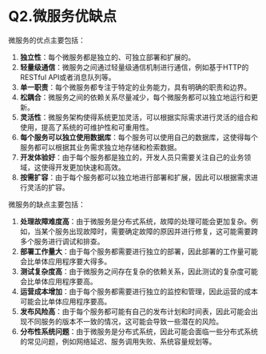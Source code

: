 # Q2.微服务优缺点

微服务的优点主要包括：

1. **独立性**：每个微服务都是独立的、可独立部署和扩展的。
2. **轻量级通信**：微服务之间通过轻量级通信机制进行通信，例如基于HTTP的RESTful API或者消息队列等。
3. **单一职责**：每个微服务都专注于特定的业务能力，具有明确的职责和边界。
4. **松耦合**：微服务之间的依赖关系尽量减少，每个微服务都可以独立地运行和更新。
5. **灵活性**：微服务架构使得系统更加灵活，可以根据实际需求进行灵活的组合和使用，提高了系统的可维护性和可重用性。
6. **每个服务可以独立使用数据库**：每个服务可以使用自己的数据库，这使得每个服务都可以根据其业务需求独立地存储和检索数据。
7. **开发体验好**：由于每个服务都是独立的，开发人员只需要关注自己的业务领域，这使得开发更加快速和高效。
8. **按需扩容**：由于每个服务都可以独立地进行部署和扩展，因此可以根据需求进行灵活的扩容。

微服务的缺点主要包括：

1. **处理故障难度高**：由于微服务是分布式系统，故障的处理可能会更加复杂。例如，当某个服务出现故障时，需要确定故障的原因并进行修复，这可能需要跨多个服务进行调试和排查。
2. **部署工作量大**：由于每个服务都需要进行独立的部署，因此部署的工作量可能会比单体应用程序要大得多。
3. **测试复杂度高**：由于微服务之间存在复杂的依赖关系，因此测试的复杂度可能会比单体应用程序要高。
4. **运营成本增加**：由于每个服务都需要进行独立的监控和管理，因此运营的成本可能会比单体应用程序要高。
5. **发布风险高**：由于每个服务都可能有自己的发布计划和时间表，因此可能会出现不同服务的版本不一致的情况，这可能会导致一些潜在的风险。
6. **分布性系统问题**：由于微服务是分布式系统，因此可能会面临一些分布式系统的常见问题，例如网络延迟、服务调用失败、系统容量规划等。